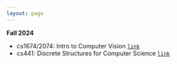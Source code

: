 ```yaml
---
layout: page
---
```


**Fall 2024**
* cs1674/2074: Intro to Computer Vision [`link`](./courses/fall24_cs1674)
* cs441: Discrete Structures for Computer Science [`link`](./courses/fall24_cs1674.html)
